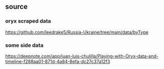 ## source
### oryx scraped data
https://github.com/leedrake5/Russia-Ukraine/tree/main/data/byType

### some side data
https://deepnote.com/app/juan-luis-chulilla/Playing-with-Oryx-data-and-timeline-f288aa01-871d-4a84-8efa-dc27c37a12f3
